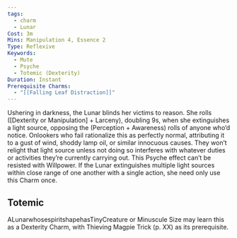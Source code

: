 ```yaml
---
tags:
  - charm
  - Lunar
Cost: 3m
Mins: Manipulation 4, Essence 2
Type: Reflexive
Keywords:
  - Mute
  - Psyche
  - Totemic (Dexterity)
Duration: Instant
Prerequisite Charms:
  - "[[Falling Leaf Distraction]]"
---
```

Ushering in darkness, the Lunar blinds her victims to reason. She rolls ([Dexterity or Manipulation] + Larceny), doubling 9s, when she extinguishes a light source, opposing the (Perception + Awareness) rolls of anyone who’d notice. Onlookers who fail rationalize this as perfectly normal, attributing it to a gust of wind, shoddy lamp oil, or similar innocuous causes. They won’t relight that light source unless not doing so interferes with whatever duties or activities they’re currently carrying out. This Psyche effect can’t be resisted with Willpower. If the Lunar extinguishes multiple light sources within close range of one another with a single action, she need only use this Charm once. 
## Totemic 

ALunarwhosespiritshapehasTinyCreature or Minuscule Size may learn this as a Dexterity Charm, with Thieving Magpie Trick (p. XX) as its prerequisite.